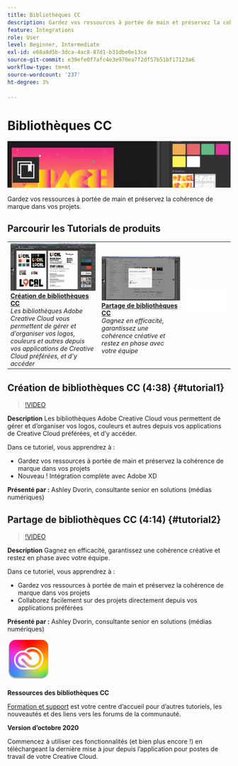 ```yaml
---
title: Bibliothèques CC
description: Gardez vos ressources à portée de main et préservez la cohérence de marque dans vos projets
feature: Integrations
role: User
level: Beginner, Intermediate
exl-id: e68a8d5b-3dca-4ac8-87d1-b31dbe0e13ce
source-git-commit: e39efe0f7afc4e3e970ea7f2df57b51bf17123a6
workflow-type: tm+mt
source-wordcount: '237'
ht-degree: 3%

---
```


# Bibliothèques CC

![Image de héros du tutoriel](../assets/CCLibs.jpg)

Gardez vos ressources à portée de main et préservez la cohérence de marque dans vos projets.

## Parcourir les Tutorials de produits

<table style="table-layout:fixed">
<tr>
 <td>
   <a href="cclibraries.md#tutorial1">
      <img alt="Création de bibliothèques CC" src="../assets/libraries_create_dvorin_thumbnail.jpg" />
   </a>
    <div>
   <a href="cclibraries.md#tutorial1"><strong>Création de bibliothèques CC</strong></a>
    </div>
    <em>Les bibliothèques Adobe Creative Cloud vous permettent de gérer et d’organiser vos logos, couleurs et autres depuis vos applications de Creative Cloud préférées, et d’y accéder</em>
    <br>
  </td>
   <td>
   <a href="cclibraries.md#tutorial2">
      <img alt="Partage de bibliothèques CC" src="../assets/libraries_share_dvorin_thumbnail.jpg" />
   </a>
    <div>
   <a href="cclibraries.md#tutorial2"><strong>Partage de bibliothèques CC</strong></a>
    </div>
    <em>Gagnez en efficacité, garantissez une cohérence créative et restez en phase avec votre équipe</em>
    <br>
  </td>
  <td>
    <img alt="Espaceur" src="../assets/Whitespacer.png" />
    <div>
    <br>
  </td>
</tr>
</table>

## Création de bibliothèques CC (4:38) {#tutorial1}

>[!VIDEO](https://video.tv.adobe.com/v/326802?hidetitle=true)

**Description**
Les bibliothèques Adobe Creative Cloud vous permettent de gérer et d’organiser vos logos, couleurs et autres depuis vos applications de Creative Cloud préférées, et d’y accéder.

Dans ce tutoriel, vous apprendrez à :
* Gardez vos ressources à portée de main et préservez la cohérence de marque dans vos projets
* Nouveau ! Intégration complète avec Adobe XD

**Présenté par :**
Ashley Dvorin, consultante senior en solutions (médias numériques)

## Partage de bibliothèques CC (4:14) {#tutorial2}

>[!VIDEO](https://video.tv.adobe.com/v/326803?hidetitle=true)

**Description**
Gagnez en efficacité, garantissez une cohérence créative et restez en phase avec votre équipe.

Dans ce tutoriel, vous apprendrez à :
* Gardez vos ressources à portée de main et préservez la cohérence de marque dans vos projets
* Collaborez facilement sur des projets directement depuis vos applications préférées

**Présenté par :**
Ashley Dvorin, consultante senior en solutions (médias numériques)

![Logo Bibliothèques CC](../assets/cc_appicon_96.png)

**Ressources des bibliothèques CC**

[Formation et support](https://helpx.adobe.com/creative-cloud/help/libraries.html) est votre centre d’accueil pour d’autres tutoriels, les nouveautés et des liens vers les forums de la communauté.

**Version d’octobre 2020**

Commencez à utiliser ces fonctionnalités (et bien plus encore !) en téléchargeant la dernière mise à jour depuis l’application pour postes de travail de votre Creative Cloud.
